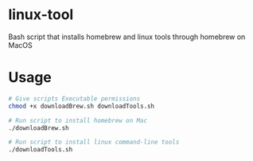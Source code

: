 # linux-tool
Bash script that installs homebrew and linux tools through homebrew on MacOS

# Usage
```bash 
# Give scripts Executable permissions
chmod +x downloadBrew.sh downloadTools.sh

# Run script to install homebrew on Mac
./downloadBrew.sh

# Run script to install linux command-line tools
./downloadTools.sh
```
